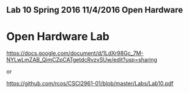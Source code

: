 ## Lab 10 Spring 2016 11/4/2016 Open Hardware

# Open Hardware Lab
https://docs.google.com/document/d/1LdXr98Gc_7M-NYLwLmZAB_QimCZpCATgetdcRvzvSUw/edit?usp=sharing

or

https://github.com/rcos/CSCI2961-01/blob/master/Labs/Lab10.pdf
